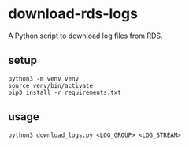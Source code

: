 # download-rds-logs
A Python script to download log files from RDS.

## setup
```
python3 -m venv venv
source venv/bin/activate
pip3 install -r requirements.txt
```

## usage
```
python3 download_logs.py <LOG_GROUP> <LOG_STREAM>
```
